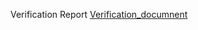 Verification Report
[Verification_documnent](https://docs.google.com/document/d/1vAb9ETwFit8QVTPGaY1eZbTuzhR_96KTLEilKdsG73E/edit?usp=sharing)
